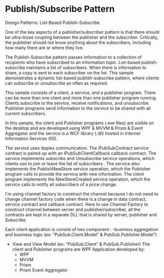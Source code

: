 # Publish/Subscribe Pattern
Design Patterns: List-Based Publish-Subscribe

One of the key aspects of a publisher/subscriber pattern is that there should be ultra-loose coupling between the publisher and the subscriber. Critically, the publisher should not know anything about the subscribers, including how many there are or where they live. 

The Publish-Subscribe pattern passes information to a collection of recipients who have subscribed to an information topic.
List-based publish-subscribe maintains a list of subscribers. When there is information to share, a copy is sent to each subscriber on 
the list. This sample demonstrates a dynamic list-based publish-subscribe pattern, where clients can subscribe or unsubscribe as often
as required.

This sample consists of a client, a service, and a publisher program. There can be more than one client and more than one
publisher program running. Clients subscribe to the service, receive notifications, and unsubscribe. Publisher programs send information
to the service to be shared with all current subscribers.

In this sample, the client and Publisher programs (.exe files) are visible on the desktop and are developed using WPF & MVVM & Prism &
Event Aggregator and the service is a WCF library (.dll) hosted in Internet Information Services (IIS).

The service uses duplex communication. The IPubSubContract service contract is paired up with an IPubSubClientCallback callback contract. The service implements subscribe and Unsubscribe service operations, which clients use to join or leave the list of subscribers . The service also implements the PublishNewStore service operation, which the Publisher program calls to provide the service with new information. The client program implements the NewStoreCreated service operation, which the service calls to notify all subscribers of a price change.

I'm using channel factory to construct the channel because I do not need to change channel factory code when there is a change in data contract, service contract and callback contract.  Here to use Channel Factory to construct channel between server and publisher/subscriber, all the contracts are kept in a separate DLL that is shared by server, publisher and Subscribe. 

Each client application is consist of two component :
-business aggregation and business logic (ex: “PubSub.Client.Model” & PubSub.Publisher.Model”)
- View and View Model (ex: “PubSub.Client” & PubSub.Publisher)
 The client and Publisher programs are WPF Application developed by:
  - WPF
  -  MVVM 
  - Prism 
  - Prism Event Aggregator
